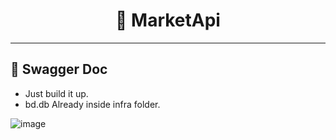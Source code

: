 ﻿<h1 align="center">🛒 MarketApi</h1>


---
<h2>📝 Swagger Doc</h2>

- Just build it up.
- bd.db Already inside infra folder.

![image](https://github.com/user-attachments/assets/6c220409-e840-41d4-8066-c94b86c2f3c9)
